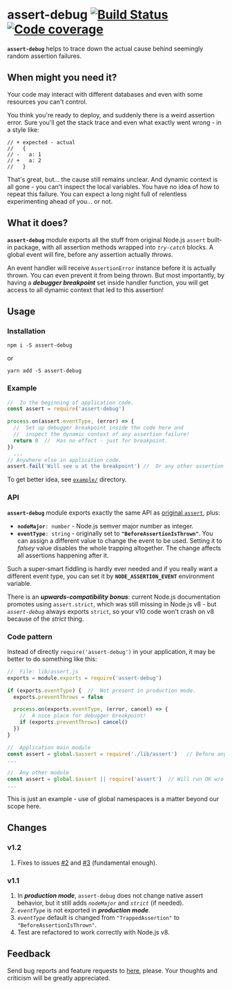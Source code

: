 # assert-debug [![Build Status](https://travis-ci.org/valango/assert-debug.svg?branch=master)](https://travis-ci.org/valango/assert-debug) [![Code coverage](https://codecov.io/gh/valango/assert-debug/branch/master/graph/badge.svg)](https://codecov.io/gh/valango/assert-debug)

**`assert-debug`** helps to trace down the actual cause behind seemingly random assertion failures.

## When might you need it?
Your code may interact with different databases and even with some resources you can't control.

You think you're ready to deploy, and suddenly there is a weird assertion error.
Sure you'll get the stack trace and even what exactly went wrong - in a style like:
```
// + expected - actual
//   {
// -   a: 1
// +   a: 2
//   }

```
That's great, but... the cause still remains unclear. And dynamic context is all gone -
you can't inspect the local variables. You have no idea of how to repeat this failure.
You can expect a long night full of relentless experimenting ahead of you... or not.

## What it does?
**`assert-debug`** module exports all the stuff from original Node.js `assert`
built-in package, with all assertion methods wrapped into _`try-catch`_ blocks.
A global event will fire, before any assertion actually _throws_.

An event handler will receive `AssertionError` instance
before it is actually thrown. You can even prevent it from being thrown.
But most importantly, by having a **_debugger breakpoint_** set inside handler function,
you will get access to all dynamic context that led to this assertion!

## Usage
### Installation
   `npm i -S assert-debug`
   
   or
   
   `yarn add -S assert-debug`

### Example
```javascript
//  In the beginning of application code.
const assert = require('assert-debug')

process.on(assert.eventType, (error) => {
  //  Set up debugger breakpoint inside the code here and 
  //  inspect the dynamic context of any assertion failure!
  return 0  //  Has no effect - just for breakpoint.
})
  ...
// Anywhere else in application code.
assert.fail('Will see u at the breakpoint') //  Or any other assertion function.

```
To get better idea, see [`example/`](https://github.com/valango/assert-debug/tree/master/example) directory.
### API
**`assert-debug`** module exports exactly the same API as
[original `assert`](https://nodejs.org/dist/latest-v10.x/docs/api/assert.html), plus:

* **`nodeMajor`**`: number` - Node.js semver major number as integer.
* **`eventType`**`: string` - originally set to **`"BeforeAssertionIsThrown"`**.
You can assign a different value to change the event to be used. Setting it to _falsey_ value
disables the whole trapping altogether. The change affects all assertions happening after it.

Such a super-smart fiddling is hardly ever needed and if you really want a different event type,
you can set it by **`NODE_ASSERTION_EVENT`** environment variable.

There is an **_upwards-compatibility bonus_**: current Node.js documentation promotes using `assert.strict`,
which was still missing in Node.js v8 - but _`assert-debug`_ always exports `strict`, so your v10 code won't
crash on v8 because of the _strict_ thing.

### Code pattern
Instead of directly `require('assert-debug')` in your application, it may be better to do something like this:

```javascript
//  File: lib/assert.js
exports = module.exports = require('assert-debug')

if (exports.eventType) {  //  Not present in production mode.
  exports.preventThrows = false

  process.on(exports.eventType, (error, cancel) => {
    //  A nice place for debugger breakpoint!
    if (exports.preventThrows) cancel()
  })
}

//  Application main module
const assert = global.$assert = require('./lib/assert')   // Before any other modules.
...

//  Any other module
const assert = global.$assert || require('assert')  // Will run OK w/o this package too.
...
```
This is just an example - use of global namespaces is a matter beyond our scope here.

## Changes
### v1.2
1. Fixes to issues [#2](https://github.com/valango/assert-debug/issues/2)
and [#3](https://github.com/valango/assert-debug/issues/3) (fundamental enough).
### v1.1
1. In **_production mode_**, `assert-debug` does not change native assert behavior,
but it still adds _`nodeMajor`_ and _`strict`_ (if needed).
1. _`eventType`_ is not exported in **_production mode_**.
1. _`eventType`_ default is changed from `"TrappedAssertion"` to `"BeforeAssertionIsThrown"`.
1. Test are refactored to work correctly with Node.js v8.

## Feedback
Send bug reports and feature requests to [here](https://github.com/valango/assert-debug/issues), please.
Your thoughts and criticism will be greatly appreciated.

